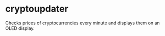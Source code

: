 # cryptoupdater
Checks prices of cryptocurrencies every minute and displays them on an OLED display.
